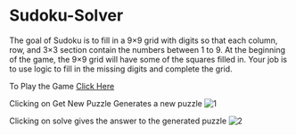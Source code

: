 # Sudoku-Solver
The goal of Sudoku is to fill in a 9×9 grid with digits so that each column, row, and 3×3 section contain the numbers between 1 to 9. At the beginning of the game, the 9×9 grid will have some of the squares filled in. Your job is to use logic to fill in the missing digits and complete the grid.

To Play the Game [Click Here](https://sudoku-play01.herokuapp.com/)

Clicking on Get New Puzzle Generates a new puzzle
![1](https://user-images.githubusercontent.com/87888134/174722762-8f69641b-f652-41d0-8cfe-984425f25645.png)

Clicking on solve gives the answer to the generated puzzle
![2](https://user-images.githubusercontent.com/87888134/174722757-5b8cc2e9-e689-48c7-90b1-fc488495ba2c.png)
